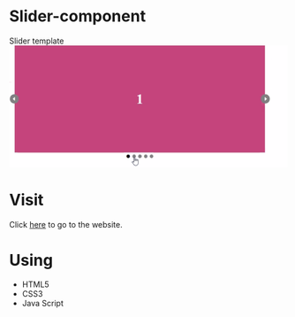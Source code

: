 # Slider-component
Slider template
<img  src = slider.PNG> 
# Visit
Click [here](https://isalma.github.io/Slider-component/) to go to the website.
# Using
- HTML5
- CSS3
- Java Script
